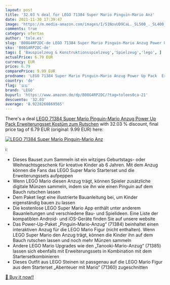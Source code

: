 ```yaml
---
layout: post
title: '32.03 % deal for LEGO 71384 Super Mario Pinguin-Mario Anz'
date: 2021-11-30 17:39:47
image: 'https://m.media-amazon.com/images/I/51NovUD9CaL._SL500_._SL400_.jpg'
comments: true
category: ofertas
author: 'tole.es'
slug: 'B08G4RP2DC-de LEGO 71384 Super Mario Pinguin-Mario Anzug Power Up Pack...'
sku: 'B08G4RP2DC-de'
tags: [ 'Bauspielzeug & Konstruktionsspielzeug','Spielzeug','lego', ]
actualPrice: 6.79 EUR
currency: EUR
price: 6.79
comparePrice: 9.99 EUR
prodname: 'LEGO 71384 Super Mario Pinguin-Mario Anzug Power Up Pack  Erweiterungsset  Kostüm zum Rutschen'
country: 'de'
flag: '🇩🇪'
brand: 'LEGO'
buyurl: 'https://www.amazon.de/dp/B08G4RP2DC/?tag=tolees0ca-21'
descuento: '32.03'
average: '8.9228260869565'
---
```


There's a deal [LEGO 71384 Super Mario Pinguin-Mario Anzug Power Up Pack  Erweiterungsset  Kostüm zum Rutschen](https://www.amazon.de/dp/B08G4RP2DC/?tag=tolees0ca-21)  with  32.03 % discount, final price tag of  6.79 EUR (original: 9.99 EUR) here:

[![LEGO 71384 Super Mario Pinguin-Mario Anz](https://m.media-amazon.com/images/I/51NovUD9CaL._SL500_._SL400_.jpg)](https://www.amazon.de/dp/B08G4RP2DC/?tag=tolees0ca-21)

ℹ️:

- Dieses Bauset zum Sammeln ist ein witziges Geburtstags- oder Weihnachtsgeschenk für kreative Kinder ab 6 Jahren. Mit dem Anzug können die Fans das LEGO Super Mario Starterset und die Erweiterungssets aufpeppen
- Wenn LEGO Mario diesen Anzug trägt, können Spieler zusätzliche digitale Münzen sammeln, indem sie ihn wie einen Pinguin auf dem Bauch rutschen lassen
- Dem Paket liegt eine illustrierte Bauanleitung bei, um Kinder eigenständig bauen zu lassen
- Die kostenlose LEGO Super Mario App enthält unter anderem Bauanleitungen und verschiedene Bau- und Spielideen. Eine Liste der kompatiblen Android- und iOS-Geräte finden Sie auf unsere website
- Das Power-Up-Paket „Pinguin-Mario-Anzug“ (71384) beinhaltet einen interaktiven Anzug für die LEGO Mario Figur (nicht enthalten). Wenn LEGO Super Mario den Anzug trägt, können die Kinder ihn auf dem Bauch rutschen lassen und noch mehr Münzen sammeln
- Andere LEGO Mario Upgrades wie den „Tanooki-Mario-Anzug“ (71385) lassen sich ebenfalls mit Erweiterungssets in Kombination mit dem Startersetkombinieren
- Dieses Outfit aus LEGO Steinen ist passgenau auf die LEGO Mario Figur aus dem Starterset „Abenteuer mit Mario“ (71360) zugeschnitten

[🛒 Buy it now!!](https://www.amazon.de/dp/B08G4RP2DC/?tag=tolees0ca-21)
